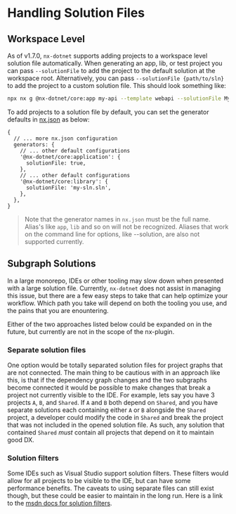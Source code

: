 # Handling Solution Files

## Workspace Level

As of v1.7.0, `nx-dotnet` supports adding projects to a workspace level solution file automatically. When generating an app, lib, or test project you can pass `--solutionFile` to add the project to the default solution at the workspace root. Alternatively, you can pass `--solutionFile {path/to/sln}` to add the project to a custom solution file. This should look something like:

```bash
npx nx g @nx-dotnet/core:app my-api --template webapi --solutionFile MyCompany.sln
```

To add projects to a solution file by default, you can set the generator defaults in [nx.json](https://nx.dev/l/a/core-concepts/configuration#nxjson) as below:

```json5
{
  // ... more nx.json configuration
  generators: {
    // ... other default configurations
    '@nx-dotnet/core:application': {
      solutionFile: true,
    },
    // ... other default configurations
    '@nx-dotnet/core:library': {
      solutionFile: 'my-sln.sln',
    },
  },
}
```

> Note that the generator names in `nx.json` must be the full name. Alias's like `app`, `lib` and so on will not be recognized. Aliases that work on the command line for options, like --solution, are also not supported currently.

## Subgraph Solutions

In a large monorepo, IDEs or other tooling may slow down when presented with a large solution file. Currently, `nx-dotnet` does not assist in managing this issue, but there are a few easy steps to take that can help optimize your workflow. Which path you take will depend on both the tooling you use, and the pains that you are enountering.

Either of the two approaches listed below could be expanded on in the future, but currently are not in the scope of the nx-plugin.

### Separate solution files

One option would be totally separated solution files for project graphs that are not connected. The main thing to be cautious with in an approach like this, is that if the dependency graph changes and the two subgraphs become connected it would be possible to make changes that break a project not currently visible to the IDE. For example, lets say you have 3 projects `A`, `B`, and `Shared`. If `A` and `B` both depend on `Shared`, and you have separate solutions each containing either `A` or `B` alongside the `Shared` project, a developer could modify the code in `Shared` and break the project that was not included in the opened solution file. As such, any solution that contained `Shared` _must_ contain all projects that depend on it to maintain good DX.

### Solution filters

Some IDEs such as Visual Studio support solution filters. These filters would allow for all projects to be visible to the IDE, but can have some performance benefits. The caveats to using separate files can still exist though, but these could be easier to maintain in the long run. Here is a link to the [msdn docs for solution filters](https://docs.microsoft.com/en-us/visualstudio/ide/filtered-solutions?view=vs-2022).

